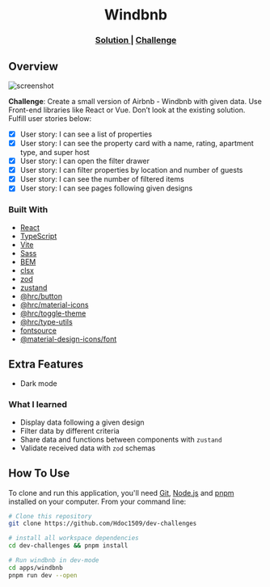 <h1 align="center">Windbnb</h1>

<div align="center">
  <h3>
    <a href="https://hdoc-windbnb.netlify.app">
      Solution
    </a>
    <span> | </span>
    <a href="https://legacy.devchallenges.io/challenges/3JFYedSOZqAxYuOCNmYD">
      Challenge
    </a>
  </h3>
</div>

## Overview

![screenshot](https://github.com/Hdoc1509/dev-challenges/assets/72316111/f210689f-25ba-4266-9664-dcba6d19f243)

**Challenge**: Create a small version of Airbnb - Windbnb with given data. Use Front-end libraries like React or Vue. Don’t look at the existing solution. Fulfill user stories below:

- [x] User story: I can see a list of properties
- [x] User story: I can see the property card with a name, rating, apartment type, and super host
- [x] User story: I can open the filter drawer
- [x] User story: I can filter properties by location and number of guests
- [x] User story: I can see the number of filtered items
- [x] User story: I can see pages following given designs

### Built With

- [React](https://reactjs.dev/)
- [TypeScript](https://www.typescriptlang.org/)
- [Vite](https://vitejs.dev/)
- [Sass](https://sass-lang.com/)
- [BEM](https://getbem.com/)
- [clsx](https://github.com/lukeed/clsx#readme)
- [zod](https://zod.dev/)
- [zustand](https://docs.pmnd.rs/zustand/getting-started/introduction)
- [@hrc/button](https://hdoc1509.github.io/hrc/packages/button/)
- [@hrc/material-icons](https://hdoc1509.github.io/hrc/packages/material-icons/)
- [@hrc/toggle-theme](https://hdoc1509.github.io/hrc/packages/toggle-theme/)
- [@hrc/type-utils](https://hdoc1509.github.io/hrc/packages/type-utils/)
- [fontsource](https://fontsource.org/)
- [@material-design-icons/font](https://marella.me/material-design-icons/demo/font/)

## Extra Features

- Dark mode

### What I learned

- Display data following a given design
- Filter data by different criteria
- Share data and functions between components with `zustand`
- Validate received data with `zod` schemas

## How To Use

To clone and run this application, you'll need [Git](https://git-scm.com), [Node.js](https://nodejs.org/en/download/) and [pnpm](https://pnpm.io/installation) installed on your computer. From your command line:

```bash
# Clone this repository
git clone https://github.com/Hdoc1509/dev-challenges

# install all workspace dependencies
cd dev-challenges && pnpm install

# Run windbnb in dev-mode
cd apps/windbnb
pnpm run dev --open
```
